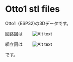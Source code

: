 # Otto1 stl files

Otto1（ESP32)の3Dデータです。　　

回路図は　　
![Alt text](/path/to/img.jpg "Circuit diagram")

組立図は　　
![Alt text](/path/to/img.jpg "Assembly drawing")

です。

